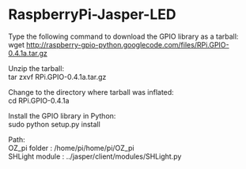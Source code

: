 
# RaspberryPi-Jasper-LED

Type the following command to download the GPIO library as a tarball:<br />
wget http://raspberry-gpio-python.googlecode.com/files/RPi.GPIO-0.4.1a.tar.gz<br />

Unzip the tarball:<br />
tar zxvf RPi.GPIO-0.4.1a.tar.gz<br />

Change to the directory where tarball was inflated:<br />
cd RPi.GPIO-0.4.1a<br />

Install the GPIO library in Python:<br />
sudo python setup.py install<br />


Path: <br />
OZ_pi folder : /home/pi/home/pi/OZ_pi  <br />
SHLight module : ../jasper/client/modules/SHLight.py  <br />
